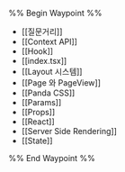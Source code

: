 %% Begin Waypoint %%
- [[질문거리]]
- [[Context API]]
- [[Hook]]
- [[index.tsx]]
- [[Layout 시스템]]
- [[Page 와 PageView]]
- [[Panda CSS]]
- [[Params]]
- [[Props]]
- [[React]]
- [[Server Side Rendering]]
- [[State]]

%% End Waypoint %%

